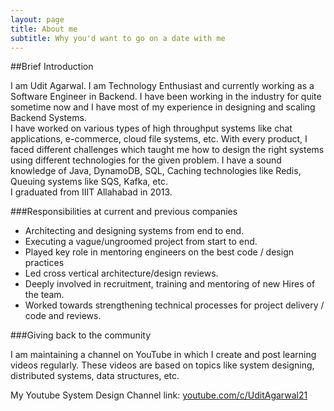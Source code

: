 ```yaml
---
layout: page
title: About me
subtitle: Why you'd want to go on a date with me
---
```


##Brief Introduction

I am Udit Agarwal. I am Technology Enthusiast and currently working as a Software Engineer in Backend. I have been working in the industry for quite sometime now and I have most of my experience in designing and scaling Backend Systems.  
I have worked on various types of high throughput systems like chat applications, e-commerce, cloud file systems, etc. With every product, I faced different challenges which taught me how to design the right systems using different technologies for the given problem. I have a sound knowledge of Java, DynamoDB, SQL, Caching technologies like Redis, Queuing systems like SQS, Kafka, etc.  
I graduated from IIIT Allahabad in 2013.

###Responsibilities at current and previous companies

* Architecting and designing systems from end to end.
* Executing a vague/ungroomed project from start to end.
* Played key role in mentoring engineers on the best code / design practices
* Led cross vertical architecture/design reviews.
* Deeply involved in recruitment, training and mentoring of new Hires of the team.
* Worked towards strengthening technical processes for project delivery / code and reviews.

###Giving back to the community

I am maintaining a channel on YouTube in which I create and post learning videos regularly. These videos are based on topics like system designing, distributed systems, data structures, etc.

My Youtube System Design Channel link: [youtube.com/c/UditAgarwal21](https://youtube.com/c/UditAgarwal21?sub_confirmation=1)
